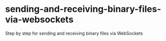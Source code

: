 # sending-and-receiving-binary-files-via-websockets
Step by step for sending and receiving binary files via WebSockets
